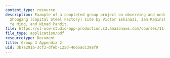 ```yaml
---
content_type: resource
description: Example of a completed group project on observing and understanding the
  Shougang (Capital Steel Factory) site by Victor Eskinazi, Ian Kaminski-Coughlin,
  Ye Ming, and Ninad Pandit.
file: https://ol-ocw-studio-app-production.s3.amazonaws.com/courses/11-307-beijing-urban-design-studio-summer-2008/3b7a201b3cf2dfeb125d4665acc39af9_group3_appendix2.pdf
file_type: application/pdf
resourcetype: Document
title: Group 3 Appendix 2
uid: 3b7a201b-3cf2-dfeb-125d-4665acc39af9
---
```

